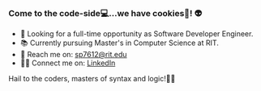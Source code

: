 ### Come to the code-side💻...we have cookies🍪! 👽

- 👀 Looking for a full-time opportunity as Software Developer Engineer.
- 📚 Currently pursuing Master's in Computer Science at RIT.
- 📧 Reach me on: <a href="mailto:sp7612@rit.edu">sp7612@rit.edu</a>
- 👨‍💻 Connect me on: <a href="https://www.linkedin.com/in/samridhipramanik/">LinkedIn</a>

Hail to the coders, masters of syntax and logic!🤟😎

